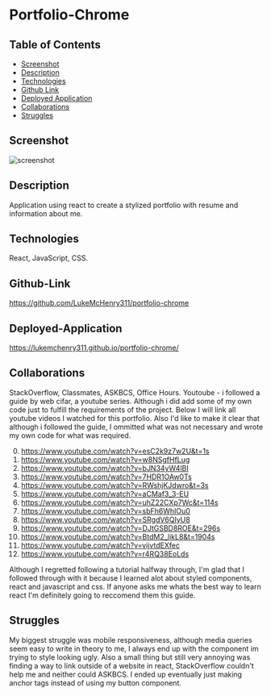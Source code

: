 # Portfolio-Chrome

## Table of Contents

- [Screenshot](#screenshot)
- [Description](#description)
- [Technologies](#technologies)
- [Github Link](#github-link)
- [Deployed Application](#deployed-application)
- [Collaborations](#collaborations)
- [Struggles](#struggles)

## Screenshot

![screenshot](https://user-images.githubusercontent.com/82482629/135743012-da25b9e9-6d32-4fdd-a1b3-d067f65ed3a3.png)

## Description

Application using react to create a stylized portfolio with resume and information about me.

## Technologies

React, JavaScript, CSS.

## Github-Link

https://github.com/LukeMcHenry311/portfolio-chrome

## Deployed-Application

https://lukemchenry311.github.io/portfolio-chrome/

## Collaborations

StackOverflow, Classmates, ASKBCS, Office Hours.
Youtoube - i followed a guide by web cifar, a youtube series. Although i did add some of my own code just to fulfill the requirements of the project. Below I will link all youtube videos I watched for this portfolio. Also I'd like to make it clear that although i followed the guide, I ommitted what was not necessary and wrote my own code for what was required.

0. https://www.youtube.com/watch?v=esC2k9z7w2U&t=1s
1. https://www.youtube.com/watch?v=w8NSgfHfLug
2. https://www.youtube.com/watch?v=bJN34yW4lBI
3. https://www.youtube.com/watch?v=7HDR1OAw0Ts
4. https://www.youtube.com/watch?v=RWshjKJdwro&t=3s
5. https://www.youtube.com/watch?v=aCMaf3_3-EU
6. https://www.youtube.com/watch?v=uhZ22CXp7Wc&t=114s
7. https://www.youtube.com/watch?v=sbFh6WhIOu0
8. https://www.youtube.com/watch?v=SRgdV6QIyU8
9. https://www.youtube.com/watch?v=DJtGSBD8ROE&t=296s
10. https://www.youtube.com/watch?v=BtdM2_likL8&t=1904s
11. https://www.youtube.com/watch?v=vijvtdEXfec
12. https://www.youtube.com/watch?v=r4RQ38EoLds

Although I regretted following a tutorial halfway through, I'm glad that I followed through with it because I learned alot about styled components, react and javascript and css. If anyone asks me whats the best way to learn react I'm definitely going to reccomend them this guide.

## Struggles

My biggest struggle was mobile responsiveness, although media queries seem easy to write in theory to me, I always end up with the component im trying to style looking ugly. Also a small thing but still very annoying was finding a way to link outside of a website in react, StackOverflow couldn't help me and neither could ASKBCS. I ended up eventually just making anchor tags instead of using my button component.
